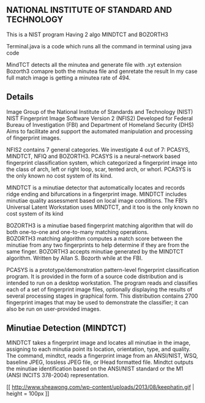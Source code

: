 NATIONAL INSTITUTE OF STANDARD AND TECHNOLOGY
------------------------------------------------
This is a NIST program
Having 2 algo MINDTCT and BOZORTH3

Terminal.java is a code which runs all the command in terminal using java code

MindTCT detects all the minutea and generate file with .xyt extension
Bozorth3 comapre both the minutea file and genretate the result
In my case full match image is getting a minutea rate of 494.

Details
---------
Image Group of the National Institute of Standards and Technology (NIST)
NIST Fingerprint Image Software Version 2 (NFIS2)
Developed for Federal Bureau of Investigation (FBI) and Department of Homeland Security (DHS)
Aims to facilitate and support the automated manipulation and processing of fingerprint images.

NFIS2 contains 7 general categories. 
We investigate 4 out of 7: PCASYS, MINDTCT, NFIQ and BOZORTH3. 
PCASYS is a neural-network based fingerprint classification system, which categorized a fingerprint image into the class of arch, left or right loop, scar, tented arch, or whorl. 
PCASYS is the only known no cost system of its kind. 

MINDTCT is a minutiae detector that automatically locates and records ridge ending and bifurcations in a fingerprint image. 
MINDTCT includes minutiae quality assessment based on local image conditions. 
The FBI’s Universal Latent Workstation uses MINDTCT, and it too is the only known no cost system of its kind

BOZORTH3 is a minutiae based fingerprint matching algorithm that will do both one-to-one and one-to-many matching operations.  
BOZORTH3 matching algorithm computes a match score between the minutiae from any two fingerprints to help determine if they are from the same finger.
BOZORTH3 accepts minutiae generated by the MINDTCT algorithm. 
Written by Allan S. Bozorth while at the FBI.

PCASYS is a prototype/demonstration pattern-level fingerprint classification program. 
It is provided in the form of a source code distribution and is intended to run on a desktop workstation. 
The program reads and classifies each of a set of fingerprint image files, optionally displaying the results of several processing stages in graphical form. 
This distribution contains 2700 fingerprint images that may be used to demonstrate the classifier; it can also be run on user-provided images.

Minutiae Detection (MINDTCT)
--------------------------------
MINDTCT takes a fingerprint image and locates all minutiae in the image, assigning to each minutia point its location, orientation, type, and quality.
The command, mindtct, reads a fingerprint image from an ANSI/NIST, WSQ, baseline JPEG, lossless JPEG file, or IHead formatted file.
Mindtct outputs the minutiae identification based on the ANSI/NIST standard or the M1 (ANSI INCITS 378-2004) representation. 


[[ http://www.sheawong.com/wp-content/uploads/2013/08/keephatin.gif | height = 100px ]]


